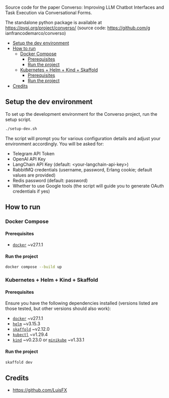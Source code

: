 Source code for the paper Converso: Improving LLM Chatbot Interfaces and Task
Execution via Conversational Forms.

The standalone python package is available at https://pypi.org/project/converso/ (source code: https://github.com/g   ianfrancodemarco/converso)

- [Setup the dev environment](#setup-the-dev-environment)
- [How to run](#how-to-run)
  - [Docker Compose](#docker-compose)
    - [Prerequisites](#prerequisites)
    - [Run the project](#run-the-project)
  - [Kubernetes + Helm + Kind + Skaffold](#kubernetes--helm--kind--skaffold)
    - [Prerequisites](#prerequisites-1)
    - [Run the project](#run-the-project-1)
- [Credits](#credits)


## Setup the dev environment

To set up the development environment for the Converso project, run the setup script.

```bash
./setup-dev.sh
```

The script will prompt you for various configuration details and adjust your environment accordingly. You will be asked for:

- Telegram API Token
- OpenAI API Key
- LangChain API Key (default: \<your-langchain-api-key>)
- RabbitMQ credentials (username, password, Erlang cookie; default values are provided)
- Redis password (default: password)
- Whether to use Google tools (the script will guide you to generate OAuth credentials if yes)


## How to run

### Docker Compose 

#### Prerequisites

- [`docker`](https://www.docker.com/) ~v27.1.1

#### Run the project

```bash
docker compose --build up
```


### Kubernetes + Helm + Kind + Skaffold

#### Prerequisites

Ensure you have the following dependencies installed (versions listed are those tested, but other versions should also work):

- [`docker`](https://www.docker.com/) ~v27.1.1
- [`helm`](https://helm.sh/docs/intro/install/) ~v3.15.3
- [`skaffold`](https://skaffold.dev/docs/install/) ~v2.12.0
- [`kubectl`](https://kubernetes.io/docs/tasks/tools/install-kubectl/) ~v1.29.4
- [`kind`](https://kind.sigs.k8s.io/) ~v0.23.0 or [`minikube`](https://minikube.sigs.k8s.io/docs/start/) ~v1.33.1

#### Run the project

```bash
skaffold dev
```

## Credits

- https://github.com/LuisFX